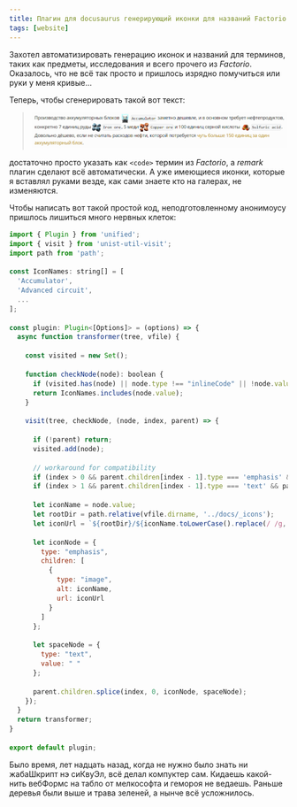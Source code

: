 ```yaml
---
title: Плагин для docusaurus генерирующий иконки для названий Factorio
tags: [website]
---
```


Захотел автоматизировать генерацию иконок и названий для терминов, таких как предметы, исследования и всего прочего из *Factorio*. Оказалось, что не всё так просто и пришлось изрядно помучиться или руки у меня кривые...

<!-- truncate -->

Теперь, чтобы сгенерировать такой вот текст:

> ![Новый дизайн](./screenshot.png)

достаточно просто указать как `<code>` термин из *Factorio*, а *remark* плагин сделают всё автоматически. А уже имеющиеся иконки, которые я вставлял руками везде, как сами знаете кто на галерах, не изменяются.

Чтобы написать вот такой простой код, неподготовленному анонимоусу пришлось лишиться много нервных клеток:

```javascript
import { Plugin } from 'unified';
import { visit } from 'unist-util-visit';
import path from 'path';

const IconNames: string[] = [
  'Accumulator',
  'Advanced circuit',
  ...
];

const plugin: Plugin<[Options]> = (options) => {
  async function transformer(tree, vfile) {

    const visited = new Set();

    function checkNode(node): boolean {
      if (visited.has(node) || node.type !== "inlineCode" || !node.value) return false;
      return IconNames.includes(node.value);
    }

    visit(tree, checkNode, (node, index, parent) => {

      if (!parent) return;
      visited.add(node);

      // workaround for compatibility
      if (index > 0 && parent.children[index - 1].type === 'emphasis' && parent.children[index - 1].children.length > 0 && parent.children[index - 1].children[0].type === 'image') return;
      if (index > 1 && parent.children[index - 1].type === 'text' && parent.children[index - 1].value === ' ' && parent.children[index - 2].type === 'emphasis' && parent.children[index - 2].children.length > 0 && parent.children[index - 2].children[0].type === 'image') return;

      let iconName = node.value;
      let rootDir = path.relative(vfile.dirname, '../docs/_icons');
      let iconUrl = `${rootDir}/${iconName.toLowerCase().replace(/ /g, "-")}.png`;

      let iconNode = {
        type: "emphasis",
        children: [
          {
            type: "image",
            alt: iconName,
            url: iconUrl
          }
        ]
      };

      let spaceNode = {
        type: "text",
        value: " "
      };

      parent.children.splice(index, 0, iconNode, spaceNode);
    });
  }
  return transformer;
}

export default plugin;

```

Было время, лет надцать назад, когда не нужно было знать ни жабаШкрипт нэ сиКвуЭл, всё делал компуктер сам. Кидаешь какой-нить вебФормс на табло от мелкософта и гемороя не ведаешь. Раньше деревья были выше и трава зеленей, а нынче всё усложнилось.

